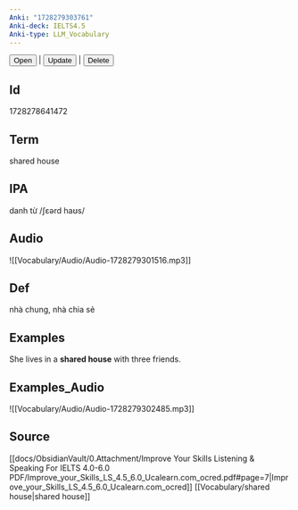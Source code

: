 ```yaml
---
Anki: "1728279303761"
Anki-deck: IELTS4.5
Anki-type: LLM_Vocabulary
---
```

<button class="anki-btn-open">Open</button> | <button class="anki-btn-update">Update</button> | <button class="anki-btn-delete">Delete</button>

## Id
1728278641472
## Term
shared house
## IPA
danh từ /ʃɛərd haʊs/
## Audio
 ![[Vocabulary/Audio/Audio-1728279301516.mp3]]
## Def
 nhà chung, nhà chia sẻ

## Examples
She lives in a **shared house** with three friends. 

## Examples_Audio
![[Vocabulary/Audio/Audio-1728279302485.mp3]]
## Source
 [[docs/ObsidianVault/0.Attachment/Improve Your Skills Listening & Speaking For IELTS 4.0-6.0 PDF/Improve_your_Skills_LS_4.5_6.0_Ucalearn.com_ocred.pdf#page=7|Improve_your_Skills_LS_4.5_6.0_Ucalearn.com_ocred]] [[Vocabulary/shared house|shared house]]